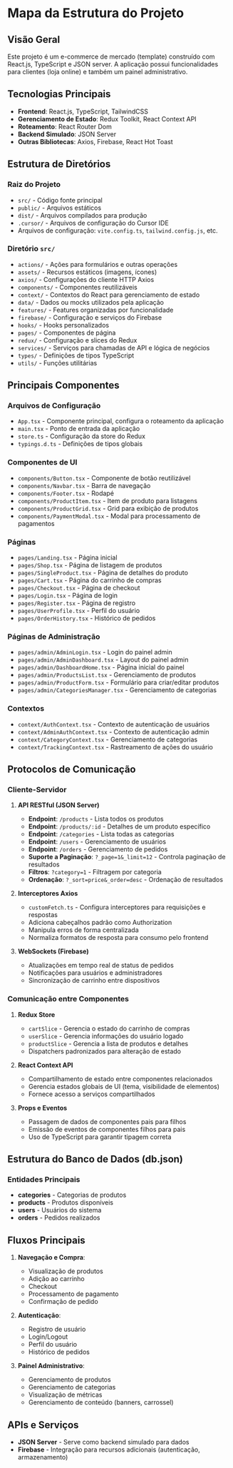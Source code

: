 # Mapa da Estrutura do Projeto

## Visão Geral
Este projeto é um e-commerce de mercado (template) construído com React.js, TypeScript e JSON server. A aplicação possui funcionalidades para clientes (loja online) e também um painel administrativo.

## Tecnologias Principais
- **Frontend**: React.js, TypeScript, TailwindCSS
- **Gerenciamento de Estado**: Redux Toolkit, React Context API
- **Roteamento**: React Router Dom
- **Backend Simulado**: JSON Server
- **Outras Bibliotecas**: Axios, Firebase, React Hot Toast

## Estrutura de Diretórios

### Raiz do Projeto
- `src/` - Código fonte principal
- `public/` - Arquivos estáticos
- `dist/` - Arquivos compilados para produção
- `.cursor/` - Arquivos de configuração do Cursor IDE
- Arquivos de configuração: `vite.config.ts`, `tailwind.config.js`, etc.

### Diretório `src/`
- `actions/` - Ações para formulários e outras operações
- `assets/` - Recursos estáticos (imagens, ícones)
- `axios/` - Configurações do cliente HTTP Axios
- `components/` - Componentes reutilizáveis
- `context/` - Contextos do React para gerenciamento de estado
- `data/` - Dados ou mocks utilizados pela aplicação
- `features/` - Features organizadas por funcionalidade
- `firebase/` - Configuração e serviços do Firebase
- `hooks/` - Hooks personalizados
- `pages/` - Componentes de página
- `redux/` - Configuração e slices do Redux
- `services/` - Serviços para chamadas de API e lógica de negócios
- `types/` - Definições de tipos TypeScript
- `utils/` - Funções utilitárias

## Principais Componentes

### Arquivos de Configuração
- `App.tsx` - Componente principal, configura o roteamento da aplicação
- `main.tsx` - Ponto de entrada da aplicação
- `store.ts` - Configuração da store do Redux
- `typings.d.ts` - Definições de tipos globais

### Componentes de UI
- `components/Button.tsx` - Componente de botão reutilizável
- `components/Navbar.tsx` - Barra de navegação
- `components/Footer.tsx` - Rodapé
- `components/ProductItem.tsx` - Item de produto para listagens
- `components/ProductGrid.tsx` - Grid para exibição de produtos
- `components/PaymentModal.tsx` - Modal para processamento de pagamentos

### Páginas
- `pages/Landing.tsx` - Página inicial
- `pages/Shop.tsx` - Página de listagem de produtos
- `pages/SingleProduct.tsx` - Página de detalhes do produto
- `pages/Cart.tsx` - Página do carrinho de compras
- `pages/Checkout.tsx` - Página de checkout
- `pages/Login.tsx` - Página de login
- `pages/Register.tsx` - Página de registro
- `pages/UserProfile.tsx` - Perfil do usuário
- `pages/OrderHistory.tsx` - Histórico de pedidos

### Páginas de Administração
- `pages/admin/AdminLogin.tsx` - Login do painel admin
- `pages/admin/AdminDashboard.tsx` - Layout do painel admin
- `pages/admin/DashboardHome.tsx` - Página inicial do painel
- `pages/admin/ProductsList.tsx` - Gerenciamento de produtos
- `pages/admin/ProductForm.tsx` - Formulário para criar/editar produtos
- `pages/admin/CategoriesManager.tsx` - Gerenciamento de categorias

### Contextos
- `context/AuthContext.tsx` - Contexto de autenticação de usuários
- `context/AdminAuthContext.tsx` - Contexto de autenticação admin
- `context/CategoryContext.tsx` - Gerenciamento de categorias
- `context/TrackingContext.tsx` - Rastreamento de ações do usuário

## Protocolos de Comunicação

### Cliente-Servidor
1. **API RESTful (JSON Server)**
   - **Endpoint**: `/products` - Lista todos os produtos
   - **Endpoint**: `/products/:id` - Detalhes de um produto específico
   - **Endpoint**: `/categories` - Lista todas as categorias
   - **Endpoint**: `/users` - Gerenciamento de usuários
   - **Endpoint**: `/orders` - Gerenciamento de pedidos
   - **Suporte a Paginação**: `?_page=1&_limit=12` - Controla paginação de resultados
   - **Filtros**: `?category=1` - Filtragem por categoria
   - **Ordenação**: `?_sort=price&_order=desc` - Ordenação de resultados

2. **Interceptores Axios**
   - `customFetch.ts` - Configura interceptores para requisições e respostas
   - Adiciona cabeçalhos padrão como Authorization
   - Manipula erros de forma centralizada
   - Normaliza formatos de resposta para consumo pelo frontend

3. **WebSockets (Firebase)**
   - Atualizações em tempo real de status de pedidos
   - Notificações para usuários e administradores
   - Sincronização de carrinho entre dispositivos

### Comunicação entre Componentes
1. **Redux Store**
   - `cartSlice` - Gerencia o estado do carrinho de compras
   - `userSlice` - Gerencia informações do usuário logado
   - `productSlice` - Gerencia a lista de produtos e detalhes
   - Dispatchers padronizados para alteração de estado

2. **React Context API**
   - Compartilhamento de estado entre componentes relacionados
   - Gerencia estados globais de UI (tema, visibilidade de elementos)
   - Fornece acesso a serviços compartilhados

3. **Props e Eventos**
   - Passagem de dados de componentes pais para filhos
   - Emissão de eventos de componentes filhos para pais
   - Uso de TypeScript para garantir tipagem correta

## Estrutura do Banco de Dados (db.json)

### Entidades Principais
- **categories** - Categorias de produtos
- **products** - Produtos disponíveis
- **users** - Usuários do sistema
- **orders** - Pedidos realizados

## Fluxos Principais
1. **Navegação e Compra**:
   - Visualização de produtos
   - Adição ao carrinho
   - Checkout
   - Processamento de pagamento
   - Confirmação de pedido
   
2. **Autenticação**:
   - Registro de usuário
   - Login/Logout
   - Perfil do usuário
   - Histórico de pedidos

3. **Painel Administrativo**:
   - Gerenciamento de produtos
   - Gerenciamento de categorias
   - Visualização de métricas
   - Gerenciamento de conteúdo (banners, carrossel)

## APIs e Serviços
- **JSON Server** - Serve como backend simulado para dados
- **Firebase** - Integração para recursos adicionais (autenticação, armazenamento) 